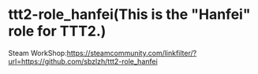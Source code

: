 # ttt2-role_hanfei(This is the "Hanfei" role for TTT2.)
Steam WorkShop:https://steamcommunity.com/linkfilter/?url=https://github.com/sbzlzh/ttt2-role_hanfei
